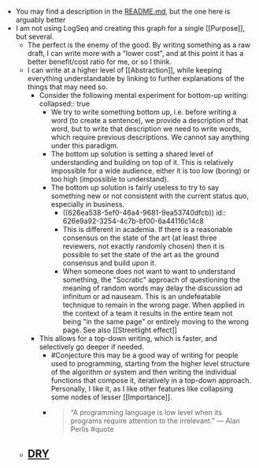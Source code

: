 - You may find a description in the [README.md](https://github.com/jmora/mindgraph/blob/main/README.md), but the one here is arguably better
- I am not using LogSeq and creating this graph for a single [[Purpose]], but several.
	- The perfect is the enemy of the good. By writing something as a raw draft, I can write more with a "lower cost", and at this point it has a better benefit/cost ratio for me, or so I think.
	- I can write at a higher level of [[Abstraction]], while keeping everything understandable by linking to further explanations of the things that may need so.
		- Consider the following mental experiment for bottom-up writing:
		  collapsed:: true
			- We try to write something bottom up, i.e. before writing a word (to create a sentence), we provide a description of that word, but to write that description we need to write words, which require previous descriptions. We cannot say anything under this paradigm.
			- The bottom up solution is setting a shared level of understanding and building on top of it. This is relatively impossible for a wide audience, either it is too low (boring) or too high (impossible to understand).
			- The bottom up solution is fairly useless to try to say something new or not consistent with the current status quo, especially in business.
				- ((626ea538-5ef0-46a4-9681-9ea53740dfcb))
				  id:: 626e9a92-3254-4c7b-bf00-6a44116c14c8
				- This is different in academia. If there is a reasonable consensus on the state of the art (at least three reviewers, not exactly randomly chosen) then it is possible to set the state of the art as the ground consensus and build upon it.
				- When someone does not want to want to understand something, the "Socratic" approach of questioning the meaning of random words may delay the discussion ad infinitum or ad nauseam. This is an undefeatable technique to remain in the wrong page. When applied in the context of a team it results in the entire team not being "in the same page" or entirely moving to the wrong page. See also [[Streetlight effect]]
		- This allows for a top-down writing, which is faster, and selectively go deeper if needed.
			- #Conjecture this may be a good way of writing for people used to programming, starting from the higher level structure of the algorithm or system and then writing the individual functions that compose it, iteratively in a top-down approach. Personally, I like it, as I like other features like collapsing some nodes of lesser [[Importance]].
			- > “A programming language is low level when its programs require attention to the irrelevant.” — Alan Perlis #quote
	- [DRY](https://en.wikipedia.org/wiki/Don%27t_repeat_yourself)
		-